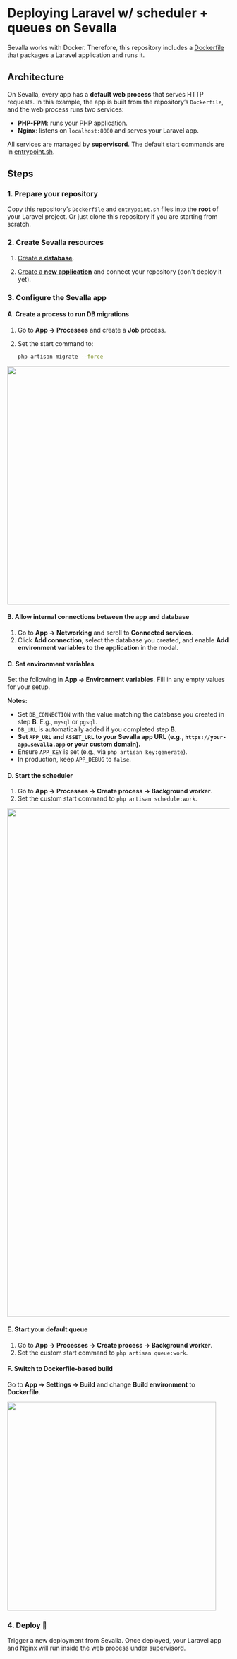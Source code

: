 # Deploying Laravel w/ scheduler + queues on Sevalla

Sevalla works with Docker. Therefore, this repository includes a [Dockerfile](/Dockerfile) that packages a Laravel application and runs it.

## Architecture

On Sevalla, every app has a **default web process** that serves HTTP requests. In this example, the app is built from the repository’s `Dockerfile`, and the web process runs two services:

- **PHP-FPM**: runs your PHP application.
- **Nginx**: listens on `localhost:8080` and serves your Laravel app.

All services are managed by **supervisord**. The default start commands are in [entrypoint.sh](/entrypoint.sh).

## Steps

### 1. Prepare your repository

Copy this repository’s `Dockerfile` and `entrypoint.sh` files into the **root** of your Laravel project. Or just clone this repository if you are starting from scratch.

### 2. Create Sevalla resources

1. [Create a **database**](https://app.sevalla.com/databases).

2. [Create a **new application**](https://app.sevalla.com/apps/new) and connect your repository (don't deploy it yet).

### 3. Configure the Sevalla app

#### A. Create a process to run DB migrations

1. Go to **App → Processes** and create a **Job** process.
2. Set the start command to:

   ```bash
   php artisan migrate --force
   ```

<img width="540" src="https://github.com/user-attachments/assets/7af80896-c431-4cd4-b5f0-5034b2c65d23" />

#### B. Allow internal connections between the app and database

1. Go to **App → Networking** and scroll to **Connected services**.
2. Click **Add connection**, select the database you created, and enable **Add environment variables to the application** in the modal.

#### C. Set environment variables

Set the following in **App → Environment variables**. Fill in any empty values for your setup.

**Notes:**
- Set `DB_CONNECTION` with the value matching the database you created in step **B**. E.g., `mysql` or `pgsql`.
- `DB_URL` is automatically added if you completed step **B**.
- **Set `APP_URL` and `ASSET_URL` to your Sevalla app URL (e.g., `https://your-app.sevalla.app` or your custom domain).**
- Ensure `APP_KEY` is set (e.g., via `php artisan key:generate`).
- In production, keep `APP_DEBUG` to `false`.

#### D. Start the scheduler

1. Go to **App → Processes → Create process → Background worker**.
2. Set the custom start command to `php artisan schedule:work`.

<img width="540" height="1152" src="https://github.com/user-attachments/assets/78224eac-66d0-4a49-b128-4087a31b37b5" />

#### E. Start your default queue

1. Go to **App → Processes → Create process → Background worker**.
2. Set the custom start command to `php artisan queue:work`.

#### F. Switch to Dockerfile-based build

Go to **App → Settings → Build** and change **Build environment** to **Dockerfile**.

<img width="473" src="https://github.com/user-attachments/assets/b074529e-3f51-471d-aa89-9a585dda2e5a" />

### 4. Deploy 🚀

Trigger a new deployment from Sevalla. Once deployed, your Laravel app and Nginx will run inside the web process under supervisord.

